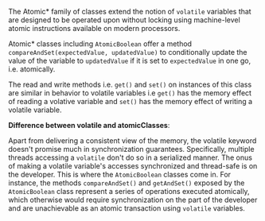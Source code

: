 The Atomic* family of classes extend the notion of `volatile` variables that are designed to be operated upon without locking using machine-level atomic instructions available on modern processors.

Atomic* classes including `AtomicBoolean` offer a method `compareAndSet(expectedValue, updatedValue)` to conditionally update the value of the variable to `updatedValue` if it is set to `expectedValue` in one go, i.e. atomically. 

The read and write methods i.e. `get()` and `set()` on instances of this class are similar in behavior to volatile variables i.e `get()` has the memory effect of reading a volative variable and `set()` has the memory effect of writing a volatile variable.

**Difference between volatile and atomicClasses**: 

Apart from delivering a consistent view of the memory, the volatile keyword doesn't promise much in synchronization guarantees. Specifically, multiple threads accessing a `volatile` don't do so in a serialized manner. The onus of making a volatile variable's accesses synchronized and thread-safe is on the developer. This is where the `AtomicBoolean` classes come in. For instance, the methods `compareAndSet()` and `getAndSet()` exposed by the `AtomicBoolean` class represent a series of operations executed atomically, which otherwise would require synchronization on the part of the developer and are unachievable as an atomic transaction using `volatile` variables.

